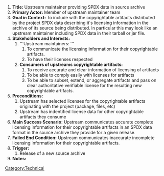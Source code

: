 1.  **Title:** Upstream maintainer providing SPDX data in source archive
2.  **Primary Actor:** Member of upstream maintainer team
3.  **Goal in Context:** To include with the copyrightable artifacts
    distributed by the project SPDX data describing it's licensing
    information in the archive of its source being distributed. In
    particular this may look like an upstream maintainer including SPDX
    data in their tarball or jar file.
4.  **Stakeholders and Interests:**
    1.  '''Upstream maintainers: '''
        1.  To communicate the licensing information for their
            copyrightable artifacts.
        2.  To have their licenses respected
    2.  **Consumers of upstreams copyrightable artifacts:**
        1.  To receive accurate and clear information of licensing of
            artifacts
        2.  To be able to comply easily with licenses for artifacts
        3.  To be able to subset, extend, or aggregate artifacts and
            pass on clear authoritative verifiable license for the
            resulting new copyrightable artifacts.
5.  **Preconditions:**
    1.  Upstream has selected licenses for the copyrightable artifacts
        originating with the project (package, files, etc)
    2.  Upstream has indentified license data for other copyrightable
        artifacts they consume
6.  **Main Success Scenario:** Upstream communicates accurate complete
    licensing information for their copyrightable artifacts in an SPDX
    data format in the source archive they provide for a given release.
7.  **Failed End Condition:** Upstream communicates inaccurate
    incomplete licensing information for their copyrightable artifacts.
8.  **Trigger:**
    1.  Release of a new source archive
9.  **Notes:**

[Category:Technical](Category:Technical "wikilink")
